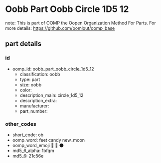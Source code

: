 # Oobb Part Oobb Circle 1D5 12  

note: This is part of OOMP the Oopen Organization Method For Parts. For more details: https://github.com/oomlout/oomp_base

##  part details





### id
* oomp_id: oobb_part_oobb_circle_1d5_12
  * classification: oobb
  * type: part
  * size: oobb
  * color: 
  * description_main: circle_1d5_12
  * description_extra: 
  * manufacturer: 
  * part_number: 

### other_codes
* short_code: ob
* oomp_word: feet candy new_moon
* oomp_word_emoji :feet: :candy: :new_moon:
* md5_6_alpha: 1bfqm
* md5_6: 21c56e